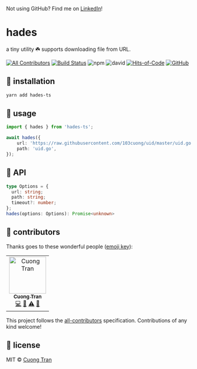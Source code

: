 Not using GitHub? Find me on [LinkedIn](https://www.linkedin.com/in/cuong9/)!
# hades

a tiny utility ☘️ supports downloading file from URL.

[![All Contributors](https://img.shields.io/badge/all_contributors-1-orange.svg)](#contributors)
[![Build Status](https://travis-ci.com/103cuong/hades.svg?branch=master)](https://travis-ci.com/103cuong/hades)
![npm](https://img.shields.io/npm/v/hades-ts.svg)
![david](https://img.shields.io/david/103cuong/hades.svg)
[![Hits-of-Code](https://hitsofcode.com/github/103cuong/hades)](https://hitsofcode.com/view/github/103cuong/hades)
[![GitHub](https://img.shields.io/github/license/103cuong/hades.svg)](https://github.com/103cuong/hades/blob/master/LICENSE)

## 🧰 installation

```sh
yarn add hades-ts
```

## 🌳 usage

```ts
import { hades } from 'hades-ts';

await hades({
    url: 'https://raw.githubusercontent.com/103cuong/uid/master/uid.go',
    path: 'uid.go',
});
```

## 🚀 API

```ts
type Options = {
  url: string;
  path: string;
  timeout?: number;
};
hades(options: Options): Promise<unknown>
```

## 🤝 contributors

Thanks goes to these wonderful people ([emoji key](https://allcontributors.org/docs/en/emoji-key)):

<!-- ALL-CONTRIBUTORS-LIST:START - Do not remove or modify this section -->
<!-- prettier-ignore -->
<table><tr><td align="center"><a href="http://github.com/103cuong"><img src="https://avatars0.githubusercontent.com/u/34389409?v=4" width="100px;" alt="Cuong Tran"/><br /><sub><b>Cuong Tran</b></sub></a><br /><a href="https://github.com/103cuong/hades/commits?author=103cuong" title="Code">💻</a> <a href="https://github.com/103cuong/hades/commits?author=103cuong" title="Documentation">📖</a> <a href="https://github.com/103cuong/hades/commits?author=103cuong" title="Tests">⚠️</a> <a href="#review-103cuong" title="Reviewed Pull Requests">👀</a></td></tr></table>

<!-- ALL-CONTRIBUTORS-LIST:END -->

This project follows the [all-contributors](https://github.com/all-contributors/all-contributors) specification. Contributions of any kind welcome!

## 📜 license

MIT © [Cuong Tran](https://github.com/103cuong)
